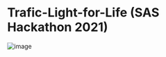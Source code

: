 # Trafic-Light-for-Life (SAS Hackathon 2021)

![image](https://user-images.githubusercontent.com/63076229/109924016-e255e100-7c7c-11eb-9b26-21c04f270180.png)

